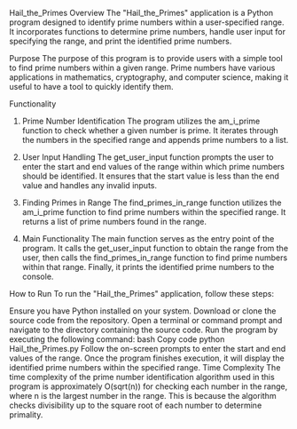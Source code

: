 Hail_the_Primes
Overview
The "Hail_the_Primes" application is a Python program designed to identify prime numbers within a user-specified range. It incorporates functions to determine prime numbers, handle user input for specifying the range, and print the identified prime numbers.

Purpose
The purpose of this program is to provide users with a simple tool to find prime numbers within a given range. Prime numbers have various applications in mathematics, cryptography, and computer science, making it useful to have a tool to quickly identify them.

Functionality
1. Prime Number Identification
The program utilizes the am_i_prime function to check whether a given number is prime. It iterates through the numbers in the specified range and appends prime numbers to a list.

2. User Input Handling
The get_user_input function prompts the user to enter the start and end values of the range within which prime numbers should be identified. It ensures that the start value is less than the end value and handles any invalid inputs.

3. Finding Primes in Range
The find_primes_in_range function utilizes the am_i_prime function to find prime numbers within the specified range. It returns a list of prime numbers found in the range.

4. Main Functionality
The main function serves as the entry point of the program. It calls the get_user_input function to obtain the range from the user, then calls the find_primes_in_range function to find prime numbers within that range. Finally, it prints the identified prime numbers to the console.

How to Run
To run the "Hail_the_Primes" application, follow these steps:

Ensure you have Python installed on your system.
Download or clone the source code from the repository.
Open a terminal or command prompt and navigate to the directory containing the source code.
Run the program by executing the following command:
bash
Copy code
python Hail_the_Primes.py
Follow the on-screen prompts to enter the start and end values of the range.
Once the program finishes execution, it will display the identified prime numbers within the specified range.
Time Complexity
The time complexity of the prime number identification algorithm used in this program is approximately O(sqrt(n)) for checking each number in the range, where n is the largest number in the range. This is because the algorithm checks divisibility up to the square root of each number to determine primality.







